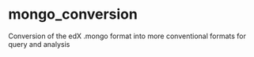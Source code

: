 mongo_conversion
================

Conversion of the edX .mongo format into more conventional formats for query and analysis
